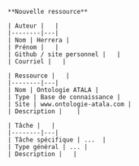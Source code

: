 
    **Nouvelle ressource**

    | Auteur |   |
    |--------|---|
    | Nom | Herrera |
    | Prénom |   |
    | Github / site personnel |   |
    | Courriel |   |

    | Ressource |   |
    |--------|---|
    | Nom | Ontologie ATALA |
    | Type | Base de connaissance |
    | Site | www.ontologie-atala.com |
    | Description |    | 

    | Tâche |   |
    |--------|---|
    | Tâche spécifique | ...  |
    | Type général | ... |
    | Description |   | 
    
    
